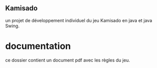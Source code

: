 
## Kamisado 

un projet de développement individuel du jeu Kamisado en java et java Swing.

# documentation

ce dossier contient un document pdf avec les règles du jeu.
